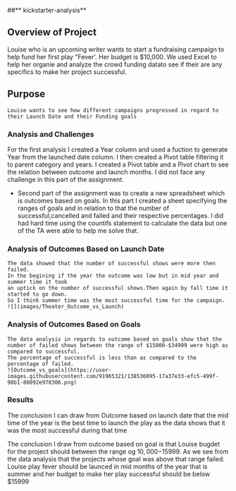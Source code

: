 ##** kickstarter-analysis**
## **Overview of Project**
   
   Louise who is an upcoming writer wants to start a fundraising campaign to help fund her first play "Fever'. Her budget is $10,000. We used Excel to help her 
   organie and analyze the crowd funding datato see if their are any specifics to make her project successful.
   
## **Purpose**

    Louise wants to see how different campaigns progressed in regard to their Launch Date and their Funding goals

### **Analysis and Challenges**
  
   For the first analysis I created a Year column and used a fuction to generate Year from the launched date column. I then created a Pivot table filtering it 
   to parent category and years. I created a Pivot table and a Pivot chart to see the relation between outcome and launch months. I did not face any challenge in this 
   part of the assignment.
  - Second part of the assignment was to create a new spreadsheet which is outcomes based on goals. In this part I created a sheet specifying the ranges of goals and
   in relation to that the number of successful,cancelled and failed and their respective percentages. I did had hard time using the countifs statement to calculate the 
   data but one of the TA were able to help me solve that. 

### **Analysis of Outcomes Based on Launch Date**
    The data showed that the number of successful shows were more then failed.
    In the begining if the year the outcome was low but in mid year and summer time it took
    an uptick on the number of successful shows.Then again by fall time it started to go down. 
    So I think summer time was the most successful time for the campaign.
    ![](images/Theater_Outcome_vs_Launch)

    

### **Analysis of Outcomes Based on Goals**
    The data analysis in regards to outcome based on goals show that the number of failed shows between the range of $15000-$34999 were high as compared to successful. 
    The percentage of successful is less than as compared to the percentage of failed.
    ![Outcome_vs_goals](https://user-images.githubusercontent.com/91965321/138536095-17a37e33-efc5-499f-98b1-86092e978306.png)

   


### **Results**

 The conclusion I can draw from Outcome based on launch date that the mid time of the year is the best time to launch the play as the data shows that it was the most successful
  during that time 

 The conclusion I draw from outcome based on goal is that Louise bugdet for the project should between the range og $10,000-$15999. As we see from the data analysis that
  the projects whose goal was above that range failed. 
  Louise play fever should be launced in mid months of the year that is summer and her budget to make her play successful should be below $15999



